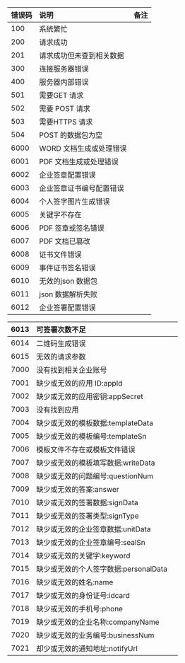 | 错误码 | 说明 | 备注 |
| :--- | :--- | :--- |
| 100 | 系统繁忙 |  |
| 200 | 请求成功 |  |
| 201 | 请求成功但未查到相关数据 |  |
| 300 | 连接服务器错误 |  |
| 400 | 服务器内部错误 |  |
| 501 | 需要GET 请求 |  |
| 502 | 需要 POST 请求 |  |
| 503 | 需要HTTPS 请求 |  |
| 504 | POST 的数据包为空 |  |
| 6000 | WORD 文档生成或处理错误 |  |
| 6001 | PDF 文档生成或处理错误 |  |
| 6002 | 企业签章配置错误 |  |
| 6003 | 企业签章证书编号配置错误 |  |
| 6004 | 个人签字图片生成错误 |  |
| 6005 | 关键字不存在 |  |
| 6006 | PDF 签章或签名错误 |  |
| 6007 | PDF 文档已篡改 |  |
| 6008 | 证书文件错误 |  |
| 6009 | 事件证书签名错误 |  |
| 6010 | 无效的json 数据包 |  |
| 6011 | json 数据解析失败 |  |
| 6012 | 企业签署配置错误 |  |

| 6013 | 可签署次数不足 |  |
| :--- | :--- | :--- |
| 6014 | 二维码生成错误 |  |
| 6015 | 无效的请求参数 |  |
| 7000 | 没有找到相关企业账号 |  |
| 7001 | 缺少或无效的应用 ID:appId |  |
| 7002 | 缺少或无效的应用密钥:appSecret |  |
| 7003 | 没有找到应用 |  |
| 7004 | 缺少或无效的模板数据:templateData |  |
| 7005 | 缺少或无效的模板编号:templateSn |  |
| 7006 | 模板文件不存在或模板文件错误 |  |
| 7007 | 缺少或无效的模板填写数据:writeData |  |
| 7008 | 缺少或无效的问题编号:questionNum |  |
| 7009 | 缺少或无效的答案:answer |  |
| 7010 | 缺少或无效的签署数据:signData |  |
| 7011 | 缺少或无效的签署类型:signType |  |
| 7012 | 缺少或无效的企业签章数据:unitData |  |
| 7013 | 缺少或无效的企业签章编号:sealSn |  |
| 7014 | 缺少或无效的关键字:keyword |  |
| 7015 | 缺少或无效的个人签字数据:personalData |  |
| 7016 | 缺少或无效的姓名:name |  |
| 7017 | 缺少或无效的身份证号:idcard |  |
| 7018 | 缺少或无效的手机号:phone |  |
| 7019 | 缺少或无效的企业名称:companyName |  |
| 7020 | 缺少或无效的业务编号:businessNum |  |
| 7021 | 却少或无效的通知地址:notifyUrl |  |



